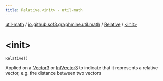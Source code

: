 ```yaml
---
title: Relative.<init> - util-math
---
```


[util-math](../../index.html) / [io.github.sof3.graphmine.util.math](../index.html) / [Relative](index.html) / [&lt;init&gt;](./-init-.html)

# &lt;init&gt;

`Relative()`

Applied on a [Vector3](../-vector3/index.html) or [IntVector3](../-int-vector3/index.html) to indicate that it represents a relative vector, e.g. the distance between
two vectors


